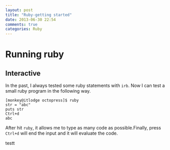 ```yaml
---
layout: post
title: "Ruby-getting started"
date: 2013-06-30 22:54
comments: true
categories: Ruby
---
```


Running ruby
===============

Interactive
------------
In the past, I always tested some ruby statements with ``irb``. Now I can
test a small ruby program in the following way.
    
    [monkey@itlodge octopress]$ ruby
    str = "abc"
    puts str
	Ctrl+d
    abc

After hit ``ruby``, it allows me to type as many code as possible.Finally,
press ``Ctrl+d`` will end the input and it will evaluate the code.

testt
